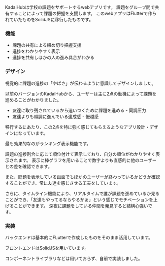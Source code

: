 KadaiHubは学校の課題をサポートするwebアプリです。
課題をグループ間で共有することによって課題の把握を支援します。
このwebアプリはFlutterで作られていたものをSolidJSに移行したものです。

### 機能

- 課題の共有による締め切り把握支援
- 進捗をわかりやすく表示
- 進捗を共有しほかの人の進み具合がわかる

### デザイン

視覚的に課題の進捗の「やばさ」が伝わるように意識してデザインしました。

以前のバージョンのKadaiHubから、ユーザーは主に2点の動機によって課題を進めることがわかりました。

- 友達に取り残されているから追いつくために課題を進める - 同調圧力
- 友達よりも順調に進んでいる達成感 - 優越感

移行するにあたり、この2点を特に強く感じてもらえるようなアプリ設計・デザインになっています。

最も効果的なのがランキング表示機能です。

課題の進捗割合に応じて順位付けて表示しており、自分の順位がわかりやすく表示されます。
表示に棒グラフを用いることで数字よりも直感的に他のユーザーとの差を確認できます。

また、問題を表示している画面でもほかのユーザーが終わっているかどうか確認することができ、常に友達を感じさせる工夫をしています。

さらに、タイムライン機能により、リアルタイムで誰が課題を進めているか見ることができ、「友達もやってるならやるかぁ」という感じでモチベーションを上げることができます。
深夜に課題をしている仲間を発見すると結構心強いです。

### 実装

バックエンドは基本的にFLutterで作成したものをそのまま活用しています。

フロントエンドはSolidJSを用いています。

コンポーネントライブラリなどは用いておらず、自前で実装しました。
